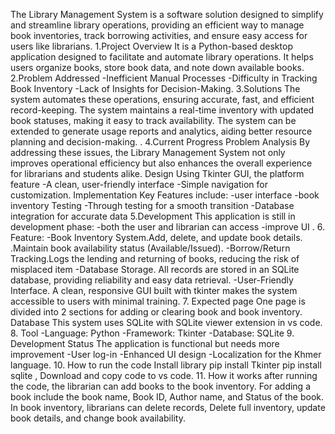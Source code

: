  The Library Management System is a software solution designed to simplify and streamline library operations, providing an efficient way to manage book inventories, track borrowing activities, and ensure easy access for users like librarians.
1.Project Overview
 It is a Python-based desktop application designed to facilitate and automate library operations. It helps users organize books, store book data, and note down available books. 
2.Problem Addressed
-Inefficient Manual Processes
-Difficulty in Tracking Book Inventory 
-Lack of Insights for Decision-Making.
3.Solutions
The system automates these operations, ensuring accurate, fast, and efficient record-keeping.
The system maintains a real-time inventory with updated book statuses, making it easy to track availability.
The system can be extended to generate usage reports and analytics, aiding better resource planning and decision-making. .
4.Current Progress
Problem Analysis By addressing these issues, the Library Management System not only improves operational efficiency but also enhances the overall experience for librarians and students alike.
Design Using Tkinter GUI, the platform feature
-A clean, user-friendly interface
-Simple navigation for customization.
Implementation Key Features include:
-user interface
-book inventory
Testing
-Through testing for a smooth transition
-Database integration for accurate data
5.Development
 This application is still in development phase:
 -both the user and librarian can access
 -improve UI .
6. Feature:
 -Book Inventory System.Add, delete, and update book details. .Maintain book availability status (Available/Issued).
 -Borrow/Return Tracking.Logs the lending and returning of books, reducing the risk of misplaced item
 -Database Storage. All records are stored in an SQLite database, providing reliability and easy data retrieval.
 -User-Friendly Interface. A clean, responsive GUI built with tkinter makes the system accessible to users with minimal training.
7. Expected
  page One page is divided into 2 sections for adding or clearing book and book inventory. Database This system uses SQLite with SQLite viewer extension in vs code.
8. Tool 
-Language: Python
-Framework: Tkinter 
-Database: SQLite 
9.  Development Status 
The application is functional but needs more improvement
 -User log-in
-Enhanced UI design 
-Localization for the Khmer language.
10.  How to run the code
 Install library pip install Tkinter pip install sqlite , Download and copy code to vs code.
11. How it works after running the code, the librarian can add books to the book inventory. For adding a book include the book name, Book ID, Author name, and Status of the book. In book inventory, librarians can delete records, Delete full inventory, update book details, and change book availability.

